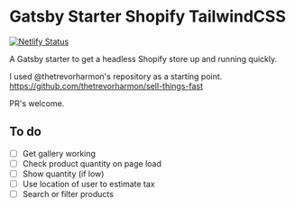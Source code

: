 # Gatsby Starter Shopify TailwindCSS

[![Netlify Status](https://api.netlify.com/api/v1/badges/9908eea5-9836-4951-8eba-fb9612992178/deploy-status)](https://app.netlify.com/sites/gatsby-starter-shopify-tailwindcss/deploys)

A Gatsby starter to get a headless Shopify store up and running quickly.

I used @thetrevorharmon​​'s repository as a starting point.
https://github.com/thetrevorharmon/sell-things-fast

PR's welcome.

## To do

- [ ] Get gallery working
- [ ] Check product quantity on page load
- [ ] Show quantity (if low)
- [ ] Use location of user to estimate tax
- [ ] Search or filter products
